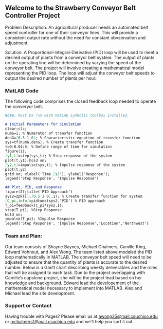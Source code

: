 ## Welcome to the Strawberry Conveyor Belt Controller Project

Problem Description: An agricultural producer needs an automated belt speed controller for one of their conveyor lines. This will provide a consistent output rate without the need for constant obvservation and adjustment. 

Solution: A Proportional-Integral-Derivative (PID) loop will be used to meet a desired output of plants from a conveyor belt system. The output of plants on the operating line will be determined by varying the speed of the conveyor belt. The project will involve creating a mathematical model representing the PID loop. The loop will adjust the conveyor belt speeds to output the desired number of plants per hour. 


### MatLAB Code

The following code comprises the closed feedback loop needed to operate the converyor belt.

```markdown
Note: Must be run with MatLAB symbolic toolbox installed.

# Initial Parameters for Simulation
clear;clc;
numG=1; % Numerator of transfer function
denG=[0.5 1 0]; % Characteristic equation of transfer function
sys=tf(numG,denG); % Create transfer function
t=0:0.01:5; % Define range of time for simulation
figure(1);
[y1,t]=step(sys,t); % Step response of the system
plot(t,y1);hold on;
[y2,t]=impulse(sys,t); % Impulse response of the system
plot(t,y2)
grid on; xlabel('Time [s]'); ylabel('Response');
legend('Step Response', 'Impulse Response')

## Plot, PID, and Response
figure(2);title('PID Approach')
sys2=zpk([],[0.5 1 0],1); % Create transfer function for system
[C_pi,info]=pidtune(sys2,'PID') % PID approach
T_pi=feedback(C_pi*sys2,1);
step(T_pi); %Step Response
hold on;
impulse(T_pi); %Impulse Response
legend('Step Response', 'Impulse Response','Location','Northwest')

```

### Team and Plan:
Our team consists of Shayne Baynes, Michael Chalmers, Camille King, Edward Vohnout, and Alex Wong. The team listed above modeled the PID loop mathematically in MATLAB. The conveyor belt speed will need to be adjusted to ensure that the quantity of plants is accurate to the desired number. Below is a Gantt chart describing weekly deliverables and the roles that will be assigned to each task. Due to the project overlapping with Camille’s capstone project, she will be the project lead based on her knowledge and background. Edward lead the developement of the mathematical model necessary to implement into MATLAB. Alex and Michael lead the site development.

### Support or Contact

Having trouble with Pages? Please email us at [awong35@mail.csuchico.edu](awong35@mail.csuchico.edu) or [mchalmers1@mail.csuchico.edu](mchalmers1@mail.csuchico.edu) and we’ll help you sort it out.
